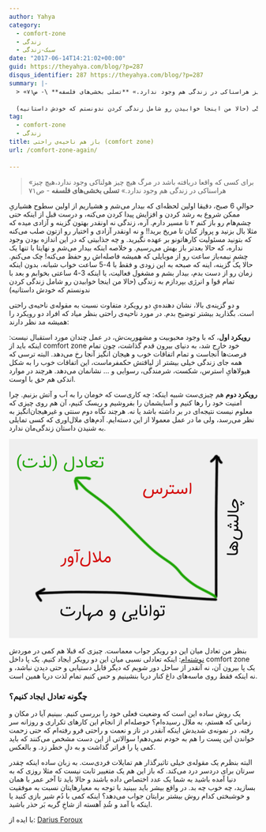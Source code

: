 ```yaml
---
author: Yahya
category:
  - comfort-zone
  - زندگی
  - سبک-زندگی
date: "2017-06-14T14:21:02+00:00"
guid: https://theyahya.com/blog/?p=287
disqus_identifier: 287 https://theyahya.com/blog/?p=287
summary: |-
  > «برای کسی که واقعا دریافته باشد در مرگ هیچ چیز هولناکی وجود ندارد،هیچ چیز هراسناکی در زندگی هم وجود ندارد.» **تسلی بخشی‌های فلسفه** \- ص۷۱

  حوالیِ 6 صبح، دقیقا اولین لحظه‌ای که بیدار می‌شم و هشیاریم از اولین سطوح هشیاریِ ممکن شروع به رشد کردن و افزایش پیدا کردن می‌کنه، و درست قبل از اینکه حتی چشم‌هام رو باز کنم ۲ تا مسیر دارم. آره، زندگی نه اونقدر بهتون گزینه و آزادی میده که مثلا بال بزنید و پرواز کنان تا مریخ برید!! و نه اونقدر آزادی و اختیار رو ازتون صلب می‌کنه که بتونید مسئولیت کارهاتونو بر عهده نگیرید. و چه جذابیتی که در این اندازه بودن وجود نداره، که حالا بعدتر باز بهش می‌رسیم. و خلاصه اینکه بیدار می‌شم و نهایتا با تنها یک چشمِ نیمه‌باز ساعت رو از موبایلی که همیشه فاصله‌اش رو حفظ می‌کنه!‌ چک می‌کنم. حالا یک گزینه، اینه که صبحه به این زودی و فقط با 4-5 ساعت خواب شبانه، بدون اینکه زمان رو از دست بدم، بیدار بشم و مشغول فعالیت، یا اینکه 3-4 ساعتی بخوابم و بعد با تمام قوا و انرژی بپردازم به زندگی (حالا من اینجا خوابیدن رو شامل زندگی کردن ندونستم که خودش داستانیه)
tag:
  - comfort-zone
  - زندگی
title: باز هم ناحیه‌ی راحتی (comfort zone)
url: /comfort-zone-again/

---
```

> «برای کسی که واقعا دریافته باشد در مرگ هیچ چیز هولناکی وجود ندارد،هیچ چیز هراسناکی در زندگی هم وجود ندارد.» **تسلی بخشی‌های فلسفه** \- ص۷۱

حوالیِ 6 صبح، دقیقا اولین لحظه‌ای که بیدار می‌شم و هشیاریم از اولین سطوح هشیاریِ ممکن شروع به رشد کردن و افزایش پیدا کردن می‌کنه، و درست قبل از اینکه حتی چشم‌هام رو باز کنم ۲ تا مسیر دارم. آره، زندگی نه اونقدر بهتون گزینه و آزادی میده که مثلا بال بزنید و پرواز کنان تا مریخ برید!! و نه اونقدر آزادی و اختیار رو ازتون صلب می‌کنه که بتونید مسئولیت کارهاتونو بر عهده نگیرید. و چه جذابیتی که در این اندازه بودن وجود نداره، که حالا بعدتر باز بهش می‌رسیم. و خلاصه اینکه بیدار می‌شم و نهایتا با تنها یک چشمِ نیمه‌باز ساعت رو از موبایلی که همیشه فاصله‌اش رو حفظ می‌کنه!‌ چک می‌کنم. حالا یک گزینه، اینه که صبحه به این زودی و فقط با 4-5 ساعت خواب شبانه، بدون اینکه زمان رو از دست بدم، بیدار بشم و مشغول فعالیت، یا اینکه 3-4 ساعتی بخوابم و بعد با تمام قوا و انرژی بپردازم به زندگی (حالا من اینجا خوابیدن رو شامل زندگی کردن ندونستم که خودش داستانیه)

و دو گزینه‌ی بالا، نشان دهنده‌یِ دو رویکرد متفاوت نسبت به مقوله‌ی ناحیه‌ی راحتی است. بگذارید بیشتر توضیح بدم. در مورد ناحیه‌ی راحتی بنظر میاد که افراد دو رویکرد را همیشه مد نظر دارند:

**رویکرد اول**، که با وجود محبوبیت و مشهوریت‌ش، در عمل چندان مورد استقبال نیست: اینکه باید از comfort zone خود خارج شد، به دنیای بیرون قدم گذاشت، چون تمام فرصت‌ها آنجاست و تمام اتفاقات خوب و هیجان انگیز آنجا رخ می‌دهد. البته ترسی که همه جای زندگی خیلی بیشتر از لیاقتش حکمفرماست، این اتفاقات خوب را به شکل هیولاهایِ استرس، شکست، شرمندگی، رسوایی و ... نشانمان می‌دهد. هرچند در موارد اندکی هم حق با اوست.

**رویکرد دوم** هم چیزی‌ست شبیه اینکه:‌ چه کاری‌ست که خومان را به آب و آتش بزنیم. چرا امنیت خود را رها کنیم و آسایشمان را بفروشیم و ریسک کنیم، آن هم روی چیزی که معلوم نیست نتیجه‌ای در بر داشته باشد یا نه. هرچند نگاه دوم سنتی و غیرهیجان‌انگیز به نظر می‌رسد، ولی ما در عمل معمولا از این دسته‌ایم. آدم‌های ملال‌اوری که کسی تمایلی به شنیدن داستان زندگی‌مان ندارد.

[![](/wp-content/uploads/2017/06/balance-boring-anxiety.png)](/blog/wp-content/uploads/2017/06/balance-boring-anxiety.png)

بنظر من تعادل میان این دو رویکر جواب معماست. چیزی که قبلا هم کمی در موردش [نوشته‌ام](http://ysarbabi.ir/blog/2017/05/escape-of-boring/): اینکه تعادلی نسبی میان این دو رویکر ایجاد کنیم. یک پا داخل comfort zone یک پا بیرون آن، نه آنقدر از ساحل دور شویم که دیگر قابل دستیابی و حتی دیدن نباشد، و نه اینکه فقط روی ماسه‌های داغ کنار دریا بنشینیم و حس کنیم تمام لذت دریا همین است.

### چگونه تعادل ایجاد کنیم؟

یک روش ساده این است که وضعیت فعلی خود را بررسی کنیم. ببینیم آیا در مکان و زمانی که هستم، به ملال رسیده‌ام؟ حوصله‌ام از انجام این کارهای تکراری و روزانه سر رفته. در نمونه‌ی شدیدش اینکه آنقدر در ناز و نعمت و راحتی فرو رفته‌ام که حتی زحمت خواندن این پست را هم به خودم نمی‌دهم! سوالاتی از این دست مشخص می‌کنند که باید کمی پا را فراتر گذاشت و به دلِ خطر زد. و بالعکس.

البته بنظرم یک مقوله‌ی خیلی تاثیرگذار هم تمایلات فردی‌ست. به زبان ساده اینکه چقدر سرتان برای دردسر درد می‌کند. که باز این هم یک متغییر ثابت نیست که مثلا روزی که به دنیا آمده باشید به شما یک عدد اختصاص داده باشند و حالا باید تا آخر عمر با همان بسازید، چه خوب چه بد. در واقع بیشر باید ببینید با توجه به معیارهایتان نسبت به موفقیت و خوشبختی کدام روش بیشتر برایتان جواب می‌دهد؟ اینکه کمی با دُم شیر بازی کنید یا اینکه با آمد و شُدِ آهسته از شاخِ گربه بَر حذر باشید.

با ایده از:‌ [Darius Foroux](http://dariusforoux.com/)
